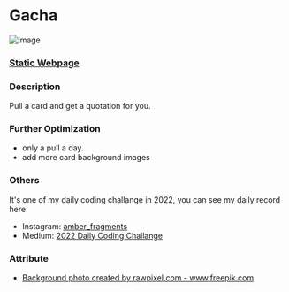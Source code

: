 # Gacha

![image](https://github.com/Kate-Chu/Gacha/blob/main/img/intro%20gif.gif)

<h3><a href="https://kate-chu.github.io/Gacha/" target="_blank">Static Webpage</a></h3>

<h3>Description</h3>
<p>Pull a card and get a quotation for you.</p>

<h3>Further Optimization</h3>
<ul>
  <li>only a pull a day.</li>
  <li>add more card background images</li>
  </ul>

<h3>Others</h3>
<p>It's one of my daily coding challange in 2022, you can see my daily record here: </p>
<ul>
  <li>Instagram: <a href="https://www.instagram.com/amber_fragments/">amber_fragments</a></li>
  <li>Medium: <a href="https://medium.com/@amber.fragments/2022-daily-coding-challenge-35f753e9ea2c">2022 Daily Coding Challange</a></li>
</ul>

<h3>Attribute</h3>
<ul>
  <li><a href='https://www.freepik.com/photos/background'>Background photo created by rawpixel.com - www.freepik.com</a></li>
